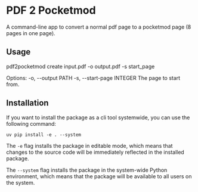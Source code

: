 # PDF 2 Pocketmod

A command-line app to convert a normal pdf page to a pocketmod page (8 pages in one page).

## Usage

pdf2pocketmod create input.pdf -o output.pdf -s start_page

Options:
  -o, --output PATH
  -s, --start-page INTEGER  The page to start from.


## Installation

If you want to install the package as a cli tool systemwide, you can use the following command:

`uv pip install -e . --system`

The `-e` flag installs the package in editable mode, which means that changes to the source code will be immediately reflected in the installed package.

The `--system` flag installs the package in the system-wide Python environment, which means that the package will be available to all users on the system.